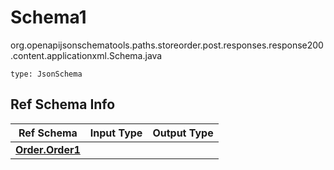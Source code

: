# Schema1
org.openapijsonschematools.paths.storeorder.post.responses.response200.content.applicationxml.Schema.java
```
type: JsonSchema
```

## Ref Schema Info
Ref Schema | Input Type | Output Type
---------- | ---------- | -----------
[**Order.Order1**](../../../../../../../../components/schemas/Order.md) |  | 

